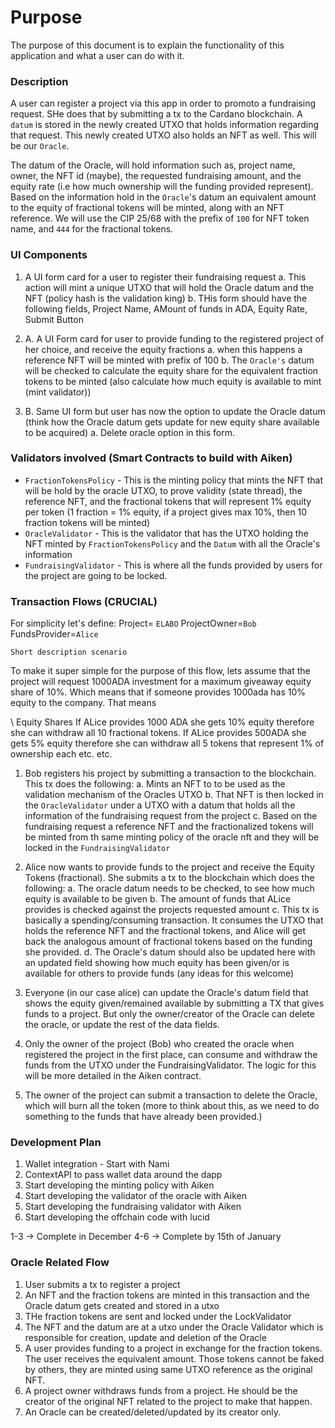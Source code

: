 # Purpose

The purpose of this document is to explain the functionality of this application and what a user can do with it.

### Description

A user can register a project via this app in order to promoto a fundraising request. SHe does that by submitting a tx to the Cardano blockchain. A `datum` is stored in the newly created UTXO that holds information regarding that request. This newly created UTXO also holds an NFT as well. This will be our `Oracle`.

The datum of the Oracle, will hold information such as, project name, owner, the NFT id (maybe), the requested fundraising amount, and the equity rate (i.e how much ownership will the funding provided represent). Based on the information hold in the `Oracle`'s datum an equivalent amount to the equity of fractional tokens will be minted, along with an NFT reference. We will use the CIP 25/68 with the prefix of `100` for NFT token name, and `444` for the fractional tokens.


### UI Components

1. A UI form card for a user to register their fundraising request
    a. This action will mint a unique UTXO that will hold the Oracle datum and the NFT (policy hash is the validation king)
    b. THis form should have the following fields, Project Name, AMount of funds in ADA, Equity Rate, Submit Button

2. A. A UI Form card for user to provide funding to the registered project of her choice, and receive the equity fractions
    a. when this happens a reference NFT will be minted with prefix of 100
    b. The `Oracle's` datum will be checked to calculate the equity share for the equivalent fraction tokens to be minted (also calculate how much equity is available to mint (mint validator))

2. B. Same UI form but user has now the option to update the Oracle datum (think how the Oracle datum gets update for new equity share available to be acquired)
    a. Delete oracle option in this form.

### Validators involved (Smart Contracts to build with Aiken)

- `FractionTokensPolicy` - This is the minting policy that mints the NFT that will be hold by the oracle UTXO, to prove validity (state thread), the reference NFT, and the fractional tokens that will represent 1% equity per token (1 fraction = 1% equity, if a project gives max 10%, then 10 fraction tokens will be minted)
- `OracleValidator` - This is the validator that has the UTXO holding the NFT minted by `FractionTokensPolicy` and the `Datum` with all the Oracle's information
- `FundraisingValidator` - This is where all the funds provided by users for the project are going to be locked.


### Transaction Flows (CRUCIAL)

For simplicity let's define:
Project= `ELABO`
ProjectOwner=`Bob`
FundsProvider=`Alice`

`Short description scenario`

To make it super simple for the purpose of this flow, lets assume that the project will request 1000ADA investment for a maximum giveaway equity share of 10%. Which means that if someone provides 1000ada has 10% equity to the company. That means

\\ Equity Shares
If ALice provides 1000 ADA she gets 10% equity therefore she can withdraw all 10 fractional tokens.
If ALice provides 500ADA she gets 5% equity therefore she can withdraw all 5 tokens that represent 1% of ownership each
etc. etc.

1. Bob registers his project by submitting a transaction to the blockchain. This tx does the following:
    a. Mints an NFT to to be used as the validation mechanism of the Oracles UTXO
    b. That NFT is then locked in the `OracleValidator` under a UTXO with a datum that holds all the information of the fundraising request from the project
    c. Based on the fundraising request a reference NFT and the fractionalized tokens will be minted from th same minting policy of the oracle nft and they will be locked in the `FundraisingValidator`
2. Alice now wants to provide funds to the project and receive the Equity Tokens (fractional). She submits a tx to the blockchain which does the following:
    a. The oracle datum needs to be checked, to see how much equity is available to be given
    b. The amount of funds that ALice provides is checked against the projects requested amount
    c. This tx is basically a spending/consuming transaction. It consumes the UTXO that holds the reference NFT and the fractional tokens, and Alice will get back the analogous amount of fractional tokens based on the funding she provided.
    d. The Oracle's datum should also be updated here with an updated field showing how much equity has been given/or is available for others to provide funds (any ideas for this welcome)

3. Everyone (in our case alice) can update the Oracle's datum field that shows the equity given/remained available by submitting a TX that gives funds to a project. But only the owner/creator of the Oracle can delete the oracle, or update the rest of the data fields.

4. Only the owner of the project (Bob) who created the oracle when registered the project in the first place, can consume and withdraw the funds from the UTXO under the FundraisingValidator. The logic for this will be more detailed in the Aiken contract.

5. The owner of the project can submit a transaction to delete the Oracle, which will burn all the token (more to think about this, as we need to do something to the funds that have already been provided.)


### Development Plan

1. Wallet integration - Start with Nami
2. ContextAPI to pass wallet data around the dapp
3. Start developing the minting policy with Aiken
4. Start developing the validator of the oracle with Aiken
5. Start developing the fundraising validator with Aiken
6. Start developing the offchain code with lucid

1-3 -> Complete in December
4-6 -> Complete by 15th of January


### Oracle Related Flow

1. User submits a tx to register a project
2. An NFT and the fraction tokens are minted in this transaction and the Oracle datum gets created and stored in a utxo
3. THe fraction tokens are sent and locked under the LockValidator
4. The NFT and the datum are at a utxo under the Oracle Validator which is responsible for creation, update and deletion of the Oracle
5. A user provides funding to a project in exchange for the fraction tokens. The user receives the equivalent amount. Those tokens cannot be faked by others, they are minted using same UTXO reference as the original NFT.
6. A project owner withdraws funds from a project. He should be the creator of the original NFT related to the project to make that happen.
7. An Oracle can be created/deleted/updated by its creator only.
